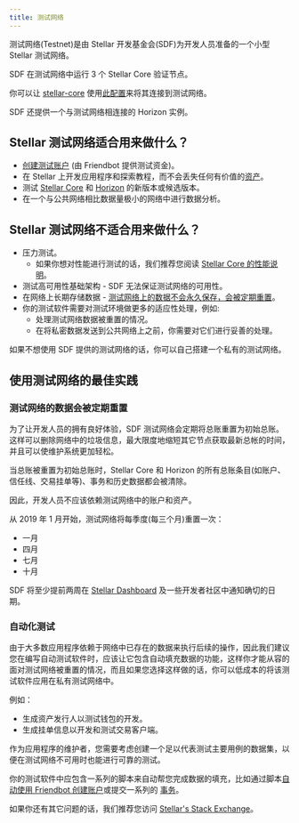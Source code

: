 ```yaml
---
title: 测试网络
---
```


测试网络(Testnet)是由 Stellar 开发基金会(SDF)为开发人员准备的一个小型 Stellar 测试网络。

SDF 在测试网络中运行 3 个 Stellar Core 验证节点。

你可以让 [stellar-core](https://github.com/stellar/stellar-core) 使用[此配置](https://github.com/stellar/stellar-core/blob/master/docs/stellar-core_testnet.cfg)来将其连接到测试网络。

SDF 还提供一个与测试网络相连接的 Horizon 实例。

## Stellar 测试网络适合用来做什么？

* [创建测试账户](../get-started/create-account.md) (由 Friendbot 提供测试资金)。
* 在 Stellar 上开发应用程序和探索教程，而不会丢失任何有价值的[资产](assets.md)。
* 测试 [Stellar Core](https://github.com/stellar/stellar-core/releases) 和 [Horizon](https://github.com/stellar/go/releases) 的新版本或候选版本。
* 在一个与公共网络相比数据量极小的网络中进行数据分析。

## Stellar 测试网络不适合用来做什么？

* 压力测试。
  * 如果你想对性能进行测试的话，我们推荐您阅读 [Stellar Core 的性能说明](https://github.com/stellar/stellar-core/blob/master/performance-eval.md#networks-to-test-against)。
* 测试高可用性基础架构 - SDF 无法保证测试网络的可用性。
* 在网络上长期存储数据 - [测试网络上的数据不会永久保存，会被定期重置](test-net.md#periodic-reset-of-testnet-data)。
* 你的测试软件需要对测试环境做更多的适应性处理，例如:
  * 处理测试网络数据被重置的情况。
  * 在将私密数据发送到公共网络上之前，你需要对它们进行妥善的处理。

如果不想使用 SDF 提供的测试网络的话，你可以自己搭建一个私有的测试网络。

## 使用测试网络的最佳实践

### 测试网络的数据会被定期重置
为了让开发人员的拥有良好体验，SDF 测试网络会定期将总账重置为初始总账。这样可以删除网络中的垃圾信息，最大限度地缩短其它节点获取最新总帐的时间，并且可以使维护系统更加轻松。

当总账被重置为初始总账时，Stellar Core 和 Horizon 的所有总账条目(如账户、信任线、交易挂单等)、事务和历史数据都会被清除。

因此，开发人员不应该依赖测试网络中的账户和资产。

从 2019 年 1 月开始，测试网络将每季度(每三个月)重置一次：

* 一月
* 四月
* 七月
* 十月

SDF 将至少提前两周在 [Stellar
Dashboard](http://dashboard.stellar.org/) 及一些开发者社区中通知确切的日期。

### 自动化测试

由于大多数应用程序依赖于网络中已存在的数据来执行后续的操作，因此我们建议您在编写自动测试软件时，应该让它包含自动填充数据的功能，这样你才能从容的面对测试网络被重置的情况，而且如果您选择这样做的话，你可以低成本的将该测试软件应用在私有测试网络中。

例如：
* 生成资产发行人以测试钱包的开发。
* 生成挂单信息以开发和测试交易客户端。

作为应用程序的维护者，您需要考虑创建一个足以代表测试主要用例的数据集，以便在测试网络不可用时也能进行可靠的测试。

你的测试软件中应包含一系列的脚本来自动帮您完成数据的填充，比如通过脚本[自动使用 Friendbot 创建账户](../get-started/create-account.md)或提交一系列的
[事务](transactions.md)。

如果你还有其它问题的话，我们推荐您访问 [Stellar's Stack Exchange](https://stellar.stackexchange.com/)。